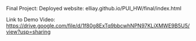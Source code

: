 Final Project:
Deployed website: elliay.github.io/PUI_HW/final/index.html

Link to Demo Video:
https://drive.google.com/file/d/1f80g8ExTq9bbcwhNPN97KLiXMWE9B5U5/view?usp=sharing 


